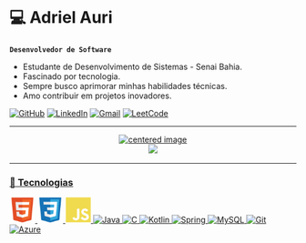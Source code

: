 # 💻 Adriel Auri

**`Desenvolvedor de Software`**

- Estudante de Desenvolvimento de Sistemas - Senai Bahia.
- Fascinado por tecnologia.
- Sempre busco aprimorar minhas habilidades técnicas.
- Amo contribuir em projetos inovadores.

[![GitHub](https://img.shields.io/badge/GitHub-100000?style=for-the-badge&logo=github&logoColor=white)](https://github.com/AdrielAuri)
[![LinkedIn](https://img.shields.io/badge/LinkedIn-0077B5?style=for-the-badge&logo=linkedin&logoColor=white)](https://www.linkedin.com/in/adriel-auri-dev/) 
[![Gmail](https://img.shields.io/badge/-adrielauri.dev@gmail.com-D14836?style=for-the-badge&logo=gmail&logoColor=white&link=mailto:gabrielleribeiro2010@gmail.com)](mailto:gabrielleribeiro2010@gmail.com)
[![LeetCode](https://img.shields.io/badge/-LeetCode-FFA116?style=for-the-badge&logo=LeetCode&logoColor=black)](https://leetcode.com/u/AdrielAuri/)

---

<div >
  <a href="https://github.com/AdrielAuri"> 
  <center>
    <img height="180em" src="https://github-readme-stats.vercel.app/api?username=AdrielAuri&show_icons=true&theme=dark&include_all_commits=true&count_private=true" alt="centered image">
  </center>
  <center>  
    <img height="180em" src="https://github-readme-stats.vercel.app/api/top-langs/?username=AdrielAuri&layout=compact&langs_count=10&theme=dark"/>  
  </center>
</div>

---

<!-- ### 📌 Projeto em Destaque
[![GitHub Stats](https://github-readme-stats.vercel.app/api/pin/?username=AdrielAuri&repo=DesafioOneAlura-Amigo-Secreto)](https://github.com/AdrielAuri/DesafioOneAlura-Amigo-Secreto)

---
-->

### 🚀 Tecnologias
<div align="left">
  <img height="45" width="45" src="https://raw.githubusercontent.com/devicons/devicon/master/icons/html5/html5-original.svg" alt="HTML5" title="HTML5"/>
  <img height="45" width="45" src="https://raw.githubusercontent.com/devicons/devicon/master/icons/css3/css3-original.svg" alt="CSS3" title="CSS3"/>
  <img height="45" width="45" src="https://raw.githubusercontent.com/devicons/devicon/master/icons/javascript/javascript-plain.svg" alt="JavaScript" title="JavaScript"/>
  <img height="50" width="50" src="https://cdn.jsdelivr.net/gh/devicons/devicon@latest/icons/java/java-original.svg" alt="Java" title="Java"/>
  <img height="45" width="45" src="https://cdn.jsdelivr.net/gh/devicons/devicon@latest/icons/c/c-original.svg" alt="C" title="C" />
  <img height="45" width="45" src="https://cdn.jsdelivr.net/gh/devicons/devicon@latest/icons/kotlin/kotlin-original.svg" alt="Kotlin" title="Kotlin" />
  <img height="45" width="45" src="https://cdn.jsdelivr.net/gh/devicons/devicon@latest/icons/spring/spring-original.svg" alt="Spring" title="Spring"/>
  <img height="45" width="45" src="https://cdn.jsdelivr.net/gh/devicons/devicon@latest/icons/mysql/mysql-original.svg" alt="MySQL" title="MySQL"/>
  <img height="45" width="45" src="https://cdn.jsdelivr.net/gh/devicons/devicon@latest/icons/git/git-original.svg" alt="Git" title="Git"/>
  <img height="45" width="45" src="https://cdn.jsdelivr.net/gh/devicons/devicon@latest/icons/azure/azure-original.svg" alt="Azure" title="Azure"/>
  
</div>
